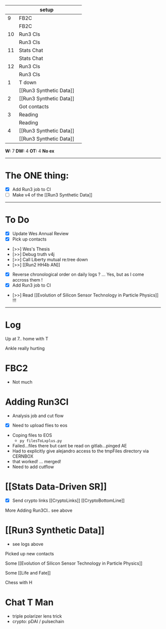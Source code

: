 
|     | setup                   |     |
| --- | ----------------------- | --- |
| 9   | FB2C                    |     |
|     | FB2C                    |     |
| 10  | Run3 CIs                |     |
|     | Run3 CIs                |     |
| 11  | Stats Chat              |     |
|     | Stats Chat              |     |
| 12  | Run3 CIs                |     |
|     | Run3 CIs                |     |
| 1   | T down                  |     |
|     | [[Run3 Synthetic Data]] |     |
| 2   | [[Run3 Synthetic Data]] |     |
|     | Got contacts            |     |
| 3   | Reading                 |     |
|     | Reading                 |     |
| 4   | [[Run3 Synthetic Data]] |     |
|     | [[Run3 Synthetic Data]] |     |

**W:** 7 
**DW:** 4
**OT:** 4
**No ex**

---
# The ONE thing: 
- [x] Add Run3 job to CI
- [ ] Make v4 of the [[Run3 Synthetic Data]]

---
# To Do

- [x] Update Wes Annual Review
- [x] Pick up contacts
- [>>] Wes's Thesis
- [>>] Debug truth v4j
- [>>]  Call Liberty mutual re:tree down
- [>>]  [[Run2 HH4b AN]]
- [x] Reverse chronological order on daily logs ? ... Yes, but as I come accross them !
- [x]  Add Run3 job to CI
- [>>] Read [[Evolution of Silicon Sensor Technology in Particle Physics]] !!!


---

# Log

Up at 7.. home with T 

Ankle really hurting
# FBC2
- Not much


# Adding Run3CI 
- Analysis job and cut flow
- [x] Need to upload flies to eos
- Coping files to EOS
	- `py filesToLxplus.py `
- Failed...files there but cant be read on gitlab...pinged AE
- Had to explicitly give alejandro access to the tmpFiles directory via CERNBOX
- that worked! ... merged! 
- Need to add cutflow

# [[Stats Data-Driven SR]]
- [x] Send crypto links
	[[CryptoLinks]]
	[[CryptoBottomLine]]


More Adding Run3CI.. see above

# [[Run3 Synthetic Data]]
- see logs above

Picked up new contacts

Some [[Evolution of Silicon Sensor Technology in Particle Physics]] 

Some [[Life and Fate]]


Chess with H 

# Chat T Man
- triple polarizer lens trick 
- crypto: pDAI / pulsechain 


